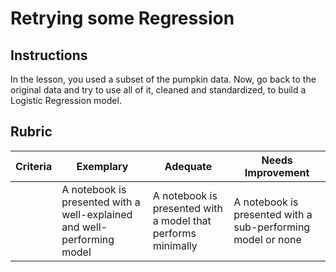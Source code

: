 # Retrying some Regression

## Instructions

In the lesson, you used a subset of the pumpkin data. Now, go back to the original data and try to use all of it, cleaned and standardized, to build a Logistic Regression model.
## Rubric

| Criteria | Exemplary                                                               | Adequate                                                     | Needs Improvement                                           |
| -------- | ----------------------------------------------------------------------- | ------------------------------------------------------------ | ----------------------------------------------------------- |
|          | A notebook is presented with a well-explained and well-performing model | A notebook is presented with a model that performs minimally | A notebook is presented with a sub-performing model or none |

